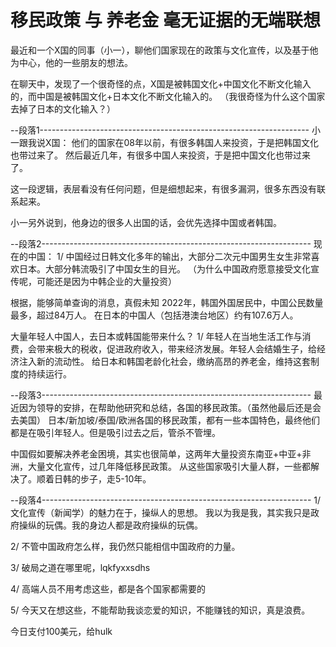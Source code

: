 # 移民政策 与 养老金 毫无证据的无端联想
最近和一个X国的同事（小一），聊他们国家现在的政策与文化宣传，以及基于他为中心，他的一些朋友的想法。

在聊天中，发现了一个很奇怪的点，X国是被韩国文化+中国文化不断文化输入的，而中国是被韩国文化+日本文化不断文化输入的。
（我很奇怪为什么这个国家去掉了日本的文化输入？）

--段落1-------------------------------------------------------------------
小一跟我说X国：
他们的国家在08年以前，有很多韩国人来投资，于是把韩国文化也带过来了。
然后最近几年，有很多中国人来投资，于是把中国文化也带过来了。

这一段逻辑，表层看没有任何问题，但是细想起来，有很多漏洞，很多东西没有联系起来。

小一另外说到，他身边的很多人出国的话，会优先选择中国或者韩国。

--段落2-------------------------------------------------------------------
现在的中国：
1/ 中国经过日韩文化多年的输出，大部分二次元中国男生女生非常喜欢日本。大部分韩流吸引了中国女生的目光。
（为什么中国政府愿意接受文化宣传呢，可能还是因为中韩企业的大量投资）

根据，能够简单查询的消息，真假未知
2022年，韩国外国居民中，中国公民数量最多，超过84万人。
在日本的中国人（包括港澳台地区）约有107.6万人。

大量年轻人中国人，去日本或韩国能带来什么？
1/ 年轻人在当地生活工作与消费，会带来极大的税收，促进政府收入，带来经济发展。年轻人会结婚生子，给经济注入新的流动性。
给日本和韩国老龄化社会，缴纳高昂的养老金，维持这套制度的持续运行。

--段落3-------------------------------------------------------------------
最近因为领导的安排，在帮助他研究和总结，各国的移民政策。（虽然他最后还是会去美国）
日本/新加坡/泰国/欧洲各国的移民政策，都有一些本国特色，最终他们都是在吸引年轻人。但是吸引过去之后，管杀不管埋。

中国假如要解决养老金困境，其实也很简单，这两年大量投资东南亚+中亚+非洲，大量文化宣传，过几年降低移民政策。
从这些国家吸引大量人群，一些都解决了。顺着日韩的步子，走5-10年。

--段落4-------------------------------------------------------------------
1/ 文化宣传（新闻学）的魅力在于，操纵人的思想。
我以为我是我，其实我只是政府操纵的玩偶。我的身边人都是政府操纵的玩偶。

2/ 不管中国政府怎么样，我仍然只能相信中国政府的力量。

3/ 破局之道在哪里呢，lqkfyxxsdhs

4/ 高端人员不用考虑这些，都是各个国家都需要的

5/ 今天又在想这些，不能帮助我谈恋爱的知识，不能赚钱的知识，真是浪费。

今日支付100美元，给hulk